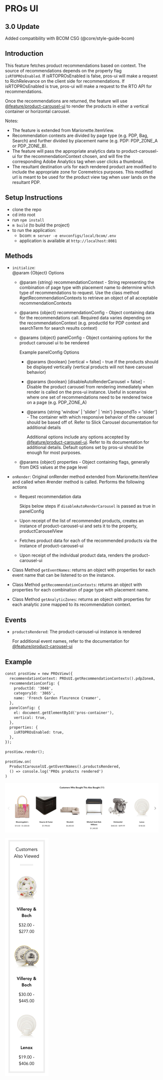 # PROs UI

## 3.0 Update
Added compatibility with BCOM CSG (@core/style-guide-bcom)

## Introduction

This feature fetches product recommendations based on context. The source of recommendations depends on the property flag `isRTOPROsEnabled`. If isRTOPROsEnabled is false, pros-ui will make a request to RichRelevance on the client side for recommendations. If isRTOPROsEnabled is true, pros-ui will make a request to the RTO API for recommendations.

Once the recommendations are returned, the feature will use [@feature/product-carousel-ui](https://code.devops.fds.com/polaris/feature/product-carousel-ui) to render the products in either a vertical container or horizontal carousel.

Notes:
- The feature is extended from Marionette.ItemView.
- Recommendation contexts are divided by page type (e.g. PDP, Bag, Search) and further divided by placement name (e.g. PDP: PDP_ZONE_A or PDP_ZONE_B).
- The feature will pass the appropriate analytics data to product-carousel-ui for the recommendationContext chosen, and will fire the corresponding Adobe Analytics tag when user clicks a thumbnail.
- The resultant destination urls for each rendered product are modified to include the appropriate zone for Coremetrics purposes. This modified url is meant to be used for the product view tag when user lands on the resultant PDP.

## Setup Instructions
- clone the repo
- cd into root
- run `npm install`
- `m build` (to build the project)
- to run the application:
  - bcom: `m server -e envconfigs/local/bcom/.env`
  - application is available at `http://localhost:8081`


## Methods

+ `initialize`:  
  @param {Object} Options
  - @param {string} recommendationContext - String representing the combination of page type with placement name to determine which type of recommendations to request. Use the class method #getRecommendationContexts to retrieve an object of all acceptable recommendationContexts

  - @params {object} recommendationConfig - Object containing data for the recommendations call. Required data varies depending on the recommendationContext (e.g. productId for PDP context and searchTerm for search results context)

  - @params {object} panelConfig - Object containing options for the product carousel ui to be rendered

    Example panelConfig Options
    - @params {boolean} [vertical = false] - true if the products should be displayed vertically (vertical products will not have carousel behavior)

    - @params {boolean} [disableAutoRenderCarousel = false] - Disable the product carousel from rendering immediately when render is called on the pros-ui instance. Useful in scenarios where one set of recommendations need to be rendered twice on a page (e.g. PDP_ZONE_A)

    - @params {string 'window' | 'slider' | 'min'} [respondTo = 'slider'] - The container with which responsive behavior of the carousel should be based off of. Refer to Slick Carousel documentation for additional details

      Additional options include any options accepted by [@feature/product-carousel-ui](https://code.devops.fds.com/polaris/feature/product-carousel-ui). Refer to its documentation for additional details. Default options set by pros-ui should be enough for most purposes.

  - @params {object} properties - Object containing flags, generally from DKS values at the page level

+ `onRender`: Original onRender method extended from Marionette.ItemView and called when #render method is called. Performs the following actions

  - Request recommendation data

    Skips below steps if `disableAutoRenderCarousel` is passed as true in panelConfig
  - Upon receipt of the list of recommended products, creates an instance of product-carousel-ui and sets it to the property, productCarouselView
  - Fetches product data for each of the recommended products via the instance of product-carousel-ui
  - Upon receipt of the individual product data, renders the product-carousel-ui


+ Class Method `getEventNames`: returns an object with properties for each event name that can be listened to on the instance.

+ Class Method `getRecommendationContexts`: returns an object with properties for each combination of page type with placement name.

+ Class Method `getAnalyticZones`: returns an object with properties for each analytic zone mapped to its recommendation context.


## Events

+ `productsRendered`: The product-carousel-ui instance is rendered

  For additional event names, refer to the documentation for [@feature/product-carousel-ui](https://code.devops.fds.com/polaris/feature/product-carousel-ui)


## Example
    const prosView = new PROsView({
      recommendationContext: PROsUI.getRecommendationContexts().pdpZoneA,
      recommendationConfig: {
        productId: '3048',
        categoryId: '3865',
        name: 'French Garden Fleurence Creamer',
      },
      panelConfig: {
        el: document.getElementById('pros-container'),
        vertical: true,
      },
      properties: {
        isRTOPROsEnabled: true,
      },
    });

    prosView.render();

    prosView.on(
      ProductCarouselUI.getEventNames().productsRendered,
      () => console.log('PROs products rendered')
    )



![Example](images/examples/horizontal-pros-example.png)

![Example](images/examples/vertical-pros-example.png)